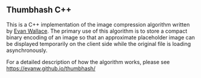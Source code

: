 ## Thumbhash C++

This is a C++ implementation of the image compression algorithm written by [Evan Wallace](https://madebyevan.com). The primary use of this algorithm is to store a compact binary encoding of an image so that an approximate placeholder image can be displayed temporarily on the client side while the original file is loading asynchronously.

For a detailed description of how the algorithm works, please see https://evanw.github.io/thumbhash/

